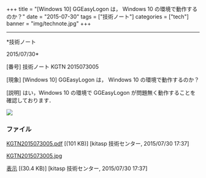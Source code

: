 ﻿+++
title = "[Windows 10] GGEasyLogon は， Windows 10 の環境で動作するのか？"
date = "2015-07-30"
tags = ["技術ノート"]
categories = ["tech"]
banner = "img/technote.jpg"
+++

-----------------------------------------------------------------------------------------------------------------------------

*技術ノート

2015/07/30*


[番号]
技術ノート KGTN 2015073005

[現象]
[Windows 10] GGEasyLogon は， Windows 10 の環境で動作するのか？

[説明]
はい，Windows 10 の環境で GGEasyLogon
が問題無く動作することを確認しております．

![](http://techreport.kitasp.net/attachments/download/2188/KGTN2015073005.jpg)


### ファイル

 
 


[KGTN2015073005.pdf](http://techreport.kitasp.net/attachments/download/2187/KGTN2015073005.pdf)
 [(101 KB)] [kitasp 技術センター, 2015/07/30
17:37]

[KGTN2015073005.jpg](http://techreport.kitasp.net/attachments/download/2188/KGTN2015073005.jpg)

[表示](http://techreport.kitasp.net/attachments/2188/KGTN2015073005.jpg "表示")
 [(30.4 KB)] [kitasp 技術センター, 2015/07/30
17:37]


 


 

